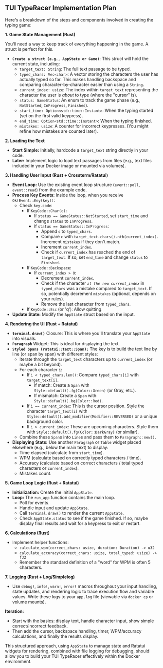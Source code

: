 ## TUI TypeRacer Implementation Plan

Here's a breakdown of the steps and components involved in creating the typing game:

**1. Game State Management (Rust)**

You'll need a way to keep track of everything happening in the game. A struct is perfect for this.

* **```Create a struct (e.g., AppState or Game)```**: This struct will hold the current state, including:
  * `target_text: String`: The full text passage to be typed.
  * `typed_chars: Vec<char>`: A vector storing the characters the user has actually typed so far. This makes handling backspace and comparing character-by-character easier than using a `String`.
  * `current_index: usize`: The index within `target_text` representing the character the user is *about* to type (where the "cursor" is).
  * `status: GameStatus`: An enum to track the game phase (e.g., `NotStarted`, `InProgress`, `Finished`).
  * `start_time: Option<std::time::Instant>`: When the typing started (set on the first valid keypress).
  * `end_time: Option<std::time::Instant>`: When the typing finished.
  * `mistakes: usize`: A counter for incorrect keypresses. (You might refine how mistakes are counted later).

**2. Loading the Text**

* **Start Simple:** Initially, hardcode a `target_text` string directly in your code.
* **Later:** Implement logic to load text passages from files (e.g., text files included in your Docker image or mounted via volumes).

**3. Handling User Input (Rust + Crossterm/Ratatui)**

* **Event Loop:** Use the existing event loop structure (`event::poll`, `event::read`) from the example code.
* **Process Key Events:** Inside the loop, when you receive `Ok(Event::Key(key))`:
  * Check `key.code`:
    * If `KeyCode::Char(c)`:
      * If `status == GameStatus::NotStarted`, set `start_time` and change `status` to `InProgress`.
      * If `status == GameStatus::InProgress`:
        * Append `c` to `typed_chars`.
        * Compare `c` with `target_text.chars().nth(current_index)`. Increment `mistakes` if they don't match.
        * Increment `current_index`.
        * Check if `current_index` has reached the end of `target_text`. If so, set `end_time` and change `status` to `Finished`.
    * If `KeyCode::Backspace`:
      * If `current_index > 0`:
        * Decrement `current_index`.
        * Check if the character *`at the new current_index`* in `typed_chars` was a mistake compared to `target_text`. If so, potentially decrement `mistakes` (optional, depends on your rules).
        * Remove the last character from `typed_chars`.
    * If `KeyCode::Esc` (or 'q'): Allow quitting.
* **Update State:** Modify the `AppState` struct based on the input.

**4. Rendering the UI (Rust + Ratatui)**

* **`terminal.draw()`** Closure: This is where you'll translate your `AppState` into visuals.
* **`Paragraph`** Widget: This is ideal for displaying the text.
* **`Styled Spans (ratatui::text::Span):`** The key is to build the text line by line (or span by span) with different styles:
  * Iterate through the `target_text` characters up to `current_index` (or maybe a bit beyond).
  * For each character `i`:
    * If `i < typed_chars.len()`: Compare `typed_chars[i]` with `target_text[i]`.
      * If match: Create a `Span` with `Style::default().fg(Color::Green)` (or Gray, etc.).
      * If mismatch: Create a `Span` with `Style::default().bg(Color::Red)`.
    * If `i == current_index`: This is the cursor position. Style the character `target_text[i]` with `Style::default().add_modifier(Modifier::REVERSED)` or a unique background color.
    * If `i > current_index`: These are upcoming characters. Style them with `Style::default().fg(Color::DarkGray)` (or similar).
  * Combine these `Span`s into `Line`s and pass them to `Paragraph::new()`.
* **Displaying Stats:** Use another `Paragraph` or `Table` widget placed elsewhere (e.g., below the main text) to display:
  * Time elapsed (calculate from `start_time`).
  * WPM (calculate based on correctly typed characters / time).
  * Accuracy (calculate based on correct characters / total typed characters or `current_index`).
  * Mistakes count.

**5. Game Loop Logic (Rust + Ratatui)**

* **Initialization:** Create the initial `AppState`.
* **Loop:** The `run_app` function contains the main loop.
  * Poll for events.
  * Handle input and update `AppState`.
  * Call `terminal.draw()` to render the current `AppState`.
  * Check `AppState.status` to see if the game finished. If so, maybe display final results and wait for a keypress to exit or restart.

**6. Calculations (Rust)**

* Implement helper functions:
  * `calculate_wpm(correct_chars: usize, duration: Duration) -> u32`
  * `calculate_accuracy(correct_chars: usize, total_typed: usize) -> f32`
  * Remember the standard definition of a "word" for WPM is often 5 characters.

**7. Logging (Rust + Log/Simplelog)**

* Use `debug!`, `info!`, `warn!`, `error!` macros throughout your input handling, state updates, and rendering logic to trace execution flow and variable values. Write these logs to your `app.log` file (viewable via `docker cp` or volume mounts).

**Iteration:**

* Start with the basics: display text, handle character input, show simple correct/incorrect feedback.
* Then add the cursor, backspace handling, timer, WPM/accuracy calculations, and finally the results display.

This structured approach, using `AppState` to manage state and Ratatui widgets for rendering, combined with file logging for debugging, should allow you to build your TUI TypeRacer effectively within the Docker environment.
